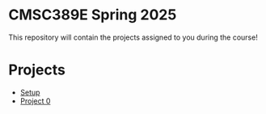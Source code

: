 # CMSC389E Spring 2025

This repository will contain the projects assigned to you during the course!

# Projects
* [Setup](https://github.com/umd-cmsc389e/spring25/tree/main/setup)
* [Project 0](https://github.com/umd-cmsc389e/spring25/tree/main/setup)
